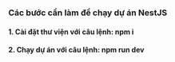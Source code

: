 ### Các bước cần làm để chạy dự án NestJS

#### 1. Cài đặt thư viện với câu lệnh: npm i
#### 2. Chạy dự án với câu lệnh: npm run dev



